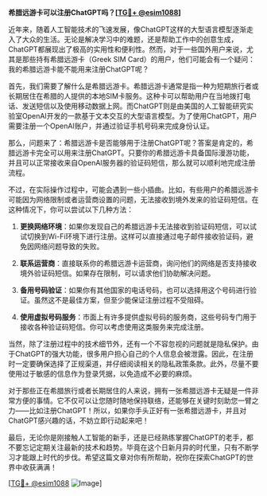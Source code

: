 **希腊远游卡可以注册ChatGPT吗？[[TG💪+ @esim1088](https://t.me/s/esim1088)]**

近年来，随着人工智能技术的飞速发展，像ChatGPT这样的大型语言模型逐渐走入了大众的生活。无论是解决学习中的难题，还是帮助工作中的创意生成，ChatGPT都展现出了极高的实用性和便利性。然而，对于一些国外用户来说，尤其是那些持有希腊远游卡（Greek SIM Card）的用户，他们可能会有一个疑问：我的希腊远游卡能不能用来注册ChatGPT呢？

首先，我们需要了解什么是希腊远游卡。希腊远游卡通常是指一种为短期旅行者或长期居住在希腊的人提供的本地SIM卡服务。这种卡可以帮助用户在当地拨打电话、发送短信以及使用移动数据上网。而ChatGPT则是由美国的人工智能研究实验室OpenAI开发的一款基于文本交互的大型语言模型。为了使用ChatGPT，用户需要注册一个OpenAI账户，并通过验证手机号码来完成身份认证。

那么，问题来了：希腊远游卡是否能够用于注册ChatGPT呢？答案是肯定的，希腊远游卡完全可以用来注册ChatGPT。只要你的希腊远游卡具备国际漫游功能，并且可以正常接收来自OpenAI服务器的验证码短信，那么就可以顺利地完成注册流程。

不过，在实际操作过程中，可能会遇到一些小插曲。比如，有些用户的希腊远游卡可能因为网络限制或者运营商设置的问题，无法接收到境外发来的验证码短信。在这种情况下，你可以尝试以下几种方法：

1. **更换网络环境**：如果你发现自己的希腊远游卡无法接收到验证码短信，可以试试切换到Wi-Fi环境下进行注册。这样可以直接通过电子邮件接收验证码，避免因网络问题导致的失败。
   
2. **联系运营商**：直接联系你的希腊远游卡运营商，询问他们的网络是否支持接收境外验证码短信。如果存在限制，可以请求他们协助解决问题。

3. **备用号码验证**：如果你有其他国家的电话号码，也可以选择用这个号码进行验证。虽然这不是最佳方案，但至少能保证注册过程不受阻碍。

4. **使用虚拟号码服务**：市面上有许多提供虚拟号码的服务商，这些号码专门用于接收各种验证码短信。你可以考虑使用这类服务来完成注册。

当然，除了注册过程中的技术细节外，还有一个不容忽视的问题就是隐私保护。由于ChatGPT的强大功能，很多用户担心自己的个人信息会被泄露。因此，在注册时一定要确保选择了正规渠道，并仔细阅读相关的隐私政策条款。此外，尽量不要使用过于敏感的信息作为登录凭据，以免造成不必要的麻烦。

对于那些正在希腊旅行或者长期居住的人来说，拥有一张希腊远游卡无疑是一件非常方便的事情。它不仅可以让您随时随地保持联络，还能够在关键时刻助您一臂之力——比如注册ChatGPT！所以，如果你手头正好有一张希腊远游卡，并且对ChatGPT感兴趣的话，不妨立即行动起来吧！

最后，无论你是刚接触人工智能的新手，还是已经熟练掌握ChatGPT的老手，都不要忘记定期关注最新的技术和趋势。毕竟在这个日新月异的时代里，只有不断学习才能跟上时代的步伐。希望这篇文章对你有所帮助，祝你在探索ChatGPT的世界中收获满满！

[[TG💪+ @esim1088](https://t.me/s/esim1088) ![Image](https://i.postimg.cc/4NQfJmqS/Snipaste-2025-05-13-00-14-12.png)]
